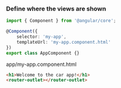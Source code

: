 ### Define where the views are shown

```ts
import { Component } from '@angular/core';

@Component({
	selector: 'my-app',
	templateUrl: 'my-app.component.html'
})
export class AppComponent {}
```

app/my-app.component.html

```html
<h1>Welcome to the car app!</h1>
<router-outlet></router-outlet>
```